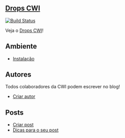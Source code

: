 [Drops CWI](http://cwisoftware.github.io/drops/)
-----------

[![Build Status](https://api.travis-ci.org/CWISoftware/drops.svg?branch=gh-pages)](https://travis-ci.org/CWISoftware/drops)

Veja o [Drops CWI](http://cwisoftware.github.io/drops/)!


## Ambiente

- [Instalação](/docs/installation.md)


## Autores

Todos colaboradores da CWI podem escrever no blog!

- [Criar autor](/docs/create-author.md)


## Posts

- [Criar post](/docs/create-post.md)
- [Dicas para o seu post](/docs/post-tips.md)
